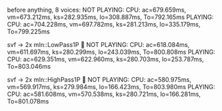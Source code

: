 

before anything, 8 voices:
NOT PLAYING:        CPU: ac=679.659ms, vm=673.212ms, ks=282.935ms, lo=308.887ms, To=792.165ms
PLAYING:            CPU: ac=704.228ms, vm=697.782ms, ks=281.213ms, lo=335.179ms, To=799.225ms

svf -> 2x mln::LowPass1P                                                🥳
NOT PLAYING:        CPU: ac=618.084ms, vm=611.697ms, ks=280.299ms, lo=243.039ms, To=800.808ms
PLAYING:            CPU: ac=629.351ms, vm=622.960ms, ks=280.703ms, lo=253.787ms, To=803.046ms

svf -> 2x mln::HighPass1P                                               🥳
NOT PLAYING:        CPU: ac=580.975ms, vm=569.917ms, ks=279.984ms, lo=166.423ms, To=803.980ms
PLAYING:            CPU: ac=581.608ms, vm=570.538ms, ks=280.721ms, lo=166.281ms, To=801.078ms
